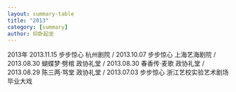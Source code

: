 ```yaml
---
layout: summary-table
title: "2013"
category: [summary]
author: 仰卧起坐
---
```


<tr>
<td colspan="4" style="text-align: left;" class="font-weight-bold text-danger">2013年</td>
</tr>

<tr>
<td>2013.11.15</td>
<td>步步惊心</td>
<td>杭州剧院</td>
<td>/</td>
</tr>

<tr>
<td>2013.10.07</td>
<td>步步惊心</td>
<td>上海艺海剧院</td>
<td>/</td>
</tr>

<tr>
<td>2013.08.30</td>
<td>蝴蝶梦·劈棺</td>
<td>政协礼堂</td>
<td>/</td>
</tr>

<tr>
<td>2013.08.30</td>
<td>春香传·麦歌</td>
<td>政协礼堂</td>
<td>/</td>
</tr>

<tr>
<td>2013.08.29</td>
<td>陈三两·骂堂</td>
<td>政协礼堂</td>
<td>/</td>
</tr>

<tr>
<td>2013.07.03</td>
<td>步步惊心</td>
<td>浙江艺校实验艺术剧场</td>
<td>毕业大戏</td>
<!-- <td><a href="/self.html">链接</a></td> -->
</tr>




